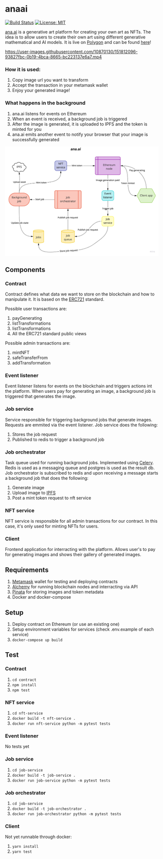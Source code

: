 # anaai
[![Build Status](https://vonum.semaphoreci.com/badges/anaai.svg)](https://vonum.semaphoreci.com/projects/anaai)
[![License: MIT](https://img.shields.io/badge/License-MIT-yellow.svg)](https://opensource.org/licenses/MIT)

[ana.ai](https://anaai.art/) is a generative art platform for creating your own
art as NFTs. The idea is to allow users to create their own art using different
generative mathematical and AI models. It is live on [Polygon](https://polygon.technology/)
and can be found [here](https://app.anaai.art/)!

https://user-images.githubusercontent.com/10870130/151812096-93827fbc-0b19-4bca-8665-bc223137e6a7.mp4

### How it is used:
1. Copy image url you want to transform
2. Accept the transaction in your metamask wallet
3. Enjoy your generated image!

### What happens in the background
1. ana.ai listens for events on Ethereum
2. When an event is received, a background job is triggered
3. After the image is generated, it is uploaded to IPFS and the token is minted
   for you
4. ana.ai emits another event to notify your browser that your image is
   successfully generated

![Architecture](./assets/ana.ai.jpg)

## Components
### Contract
Contract defines what data we want to store on the blockchain and how to
manipulate it. It is based on the [ERC721](https://eips.ethereum.org/EIPS/eip-721)
standard.

Possible user transactions are:
1. payGenerating
2. listTransformations
3. listTransformations
4. All the ERC721 standard public views

Possible admin transactions are:
1. mintNFT
2. safeTransferFrom
3. addTransformation

### Event listener
Event listener listens for events on the blockchain and triggers actions int the
platform. When users pay for generating an image, a background job is triggered
that generates the image.

### Job service
Service responsible for triggering background jobs that generate images.
Requests are emmited via the event listener. Job service does the following:
1. Stores the job request
2. Published to redis to trigger a background job

### Job orchestrator
Task queue used for running background jobs. Implemented using [Celery](https://docs.celeryproject.org/en/stable/getting-started/introduction.html).
Redis is used as a messaging queue and postgres is used as the result db.
Job orchestrator is subscribed to redis and upon receiving a message starts a
background job that does the following:
1. Generate image
2. Upload image to [IPFS](https://www.pinata.cloud/)
3. Post a mint token request to nft service

### NFT service
NFT service is responsible for all admin transactions for our contract. In this
case, it's only used for minting NFTs for users.

### Client
Frontend application for interracting with the platform. Allows user's to pay
for generating images and shows their gallery of generated images.

## Requirements
1. [Metamask](https://metamask.io/) wallet for testing and deploying contracts
2. [Alchemy](https://www.alchemy.com/) for running blockchain nodes and
   interracting via API
3. [Pinata](https://www.pinata.cloud/) for storing images and token metadata
4. Docker and docker-compose

## Setup
1. Deploy contract on Ethereum (or use an existing one)
2. Setup environment variables for services (check .env.example of each service)
3. `docker-compose up build`

## Test
### Contract
1. `cd contract`
2. `npm install`
3. `npm test`
### NFT service
1. `cd nft-service`
2. `docker build -t nft-service .`
3. `docker run nft-service python -m pytest tests`
### Event listener
No tests yet
### Job service
1. `cd job-service`
2. `docker build -t job-service .`
3. `docker run job-service python -m pytest tests`
### Job orchestrator
1. `cd job-service`
2. `docker build -t job-orchestrator .`
3. `docker run job-orchestrator python -m pytest tests`
### Client
Not yet runnable through docker:
1. `yarn install`
2. `yarn test`
